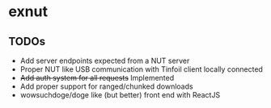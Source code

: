 # exnut

## TODOs
* Add server endpoints expected from a NUT server
* Proper NUT like USB communication with Tinfoil client locally connected
* ~~Add auth system for all requests~~ Implemented
* Add proper support for ranged/chunked downloads
* wowsuchdoge/doge like (but better) front end with ReactJS